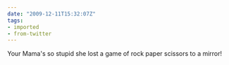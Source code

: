 ```yaml
---
date: "2009-12-11T15:32:07Z"
tags:
- imported
- from-twitter
---
```

Your Mama's so stupid she lost a game of rock paper scissors to a mirror!
